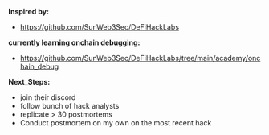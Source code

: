 **Inspired by:**
- https://github.com/SunWeb3Sec/DeFiHackLabs

**currently learning onchain debugging:**
- https://github.com/SunWeb3Sec/DeFiHackLabs/tree/main/academy/onchain_debug

**Next_Steps:**
- join their discord
- follow bunch of hack analysts
- replicate > 30 postmortems
- Conduct postmortem on my own on the most recent hack
